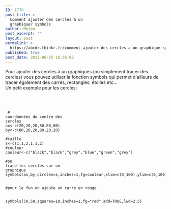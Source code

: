```yaml
---
ID: 1778
post_title: >
  Comment ajouter des cercles à un
  graphique? symbols
author: Melen
post_excerpt: ""
layout: post
permalink: >
  https://abcdr.thinkr.fr/comment-ajouter-des-cercles-a-un-graphique-symbols/
published: true
post_date: 2012-06-25 16:36:08
---
```

Pour ajouter des cercles à un graphiques (ou simplement tracer des cercles) vous pouvez utiliser la fonction symbols qui permet d'ailleurs de tracer également des carrés, rectangles, étoiles etc...<br />Un petit exemple pour les cercles:<br /><br /><br /> <pre><code><br /> # coordonnées du centre des cercles<br />ax&lt;-c(20,20,20,80,80,80)<br />by&lt;-c(80,20,20,80,20,20)<br /><br />#taille<br />s&lt;-c(1,1,2,1,1,2)<br />#couleur<br />couleur&lt;-c("black","black","grey","blue","green","grey")<br /><br />#on trace les cercles sur un graphique<br />symbols(ax,by,circles=s,inches=1,fg=couleur,xlim=c(0,100),ylim=c(0,100),lwd=2.5) <br /><br />#pour le fun on ajoute un carré en rouge<br /><br /> symbols(50,50,squares=10,inches=1,fg="red",add=TRUE,lwd=2.5) <br /> <br /></pre>